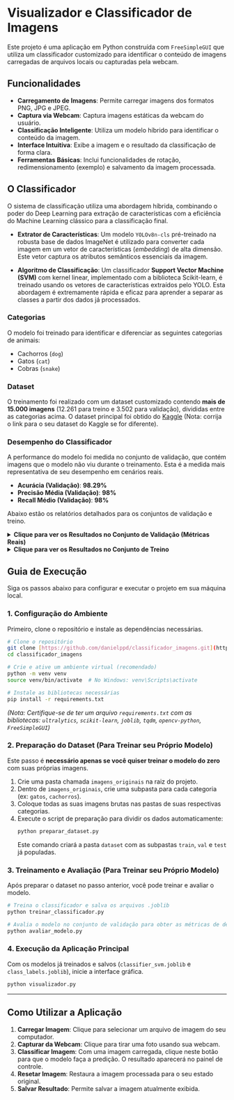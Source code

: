 # Visualizador e Classificador de Imagens

Este projeto é uma aplicação em Python construída com `FreeSimpleGUI` que utiliza um classificador customizado para identificar o conteúdo de imagens carregadas de arquivos locais ou capturadas pela webcam.

## Funcionalidades

- **Carregamento de Imagens**: Permite carregar imagens dos formatos PNG, JPG e JPEG.
- **Captura via Webcam**: Captura imagens estáticas da webcam do usuário.
- **Classificação Inteligente**: Utiliza um modelo híbrido para identificar o conteúdo da imagem.
- **Interface Intuitiva**: Exibe a imagem e o resultado da classificação de forma clara.
- **Ferramentas Básicas**: Inclui funcionalidades de rotação, redimensionamento (exemplo) e salvamento da imagem processada.


## O Classificador

O sistema de classificação utiliza uma abordagem híbrida, combinando o poder do Deep Learning para extração de características com a eficiência do Machine Learning clássico para a classificação final.

- **Extrator de Características**: Um modelo `YOLOv8n-cls` pré-treinado na robusta base de dados ImageNet é utilizado para converter cada imagem em um vetor de características (*embedding*) de alta dimensão. Este vetor captura os atributos semânticos essenciais da imagem.

- **Algoritmo de Classificação**: Um classificador **Support Vector Machine (SVM)** com kernel linear, implementado com a biblioteca Scikit-learn, é treinado usando os vetores de características extraídos pelo YOLO. Esta abordagem é extremamente rápida e eficaz para aprender a separar as classes a partir dos dados já processados.

### Categorias

O modelo foi treinado para identificar e diferenciar as seguintes categorias de animais:
- Cachorros (`dog`)
- Gatos (`cat`)
- Cobras (`snake`)

### Dataset

O treinamento foi realizado com um dataset customizado contendo **mais de 15.000 imagens** (12.261 para treino e 3.502 para validação), divididas entre as categorias acima. O dataset principal foi obtido do [Kaggle](https://www.kaggle.com/datasets/iarunava/cell-images-for-detecting-malaria) (Nota: corrija o link para o seu dataset do Kaggle se for diferente).

### Desempenho do Classificador

A performance do modelo foi medida no conjunto de validação, que contém imagens que o modelo não viu durante o treinamento. Esta é a medida mais representativa de seu desempenho em cenários reais.

- **Acurácia (Validação)**: **98.29%**
- **Precisão Média (Validação)**: **98%**
- **Recall Médio (Validação)**: **98%**

Abaixo estão os relatórios detalhados para os conjuntos de validação e treino.

<details>
<summary><strong>Clique para ver os Resultados no Conjunto de Validação (Métricas Reais)</strong></summary>

```
>> Acurácia (na validação): 0.9829 <<

Relatório de Classificação (na validação):
              precision    recall  f1-score   support

         cat       0.99      0.99      0.99      2266
         dog       0.97      0.97      0.97       949
       snake       1.00      1.00      1.00       287

    accuracy                           0.98      3502
   macro avg       0.99      0.98      0.98      3502
weighted avg       0.98      0.98      0.98      3502
```
</details>

<details>
<summary><strong>Clique para ver os Resultados no Conjunto de Treino</strong></summary>

```
Acurácia (no treino): 0.9885

Relatório de Classificação (no treino):
              precision    recall  f1-score   support

         cat       0.99      0.99      0.99      7933
         dog       0.99      0.97      0.98      3322
       snake       1.00      1.00      1.00      1006

    accuracy                           0.99     12261
   macro avg       0.99      0.99      0.99     12261
weighted avg       0.99      0.99      0.99     12261
```
</details>


## Guia de Execução

Siga os passos abaixo para configurar e executar o projeto em sua máquina local.

### 1. Configuração do Ambiente

Primeiro, clone o repositório e instale as dependências necessárias.

```bash
# Clone o repositório
git clone [https://github.com/danielppd/classificador_imagens.git](https://github.com/danielppd/classificador_imagens.git)
cd classificador_imagens

# Crie e ative um ambiente virtual (recomendado)
python -m venv venv
source venv/bin/activate  # No Windows: venv\Scripts\activate

# Instale as bibliotecas necessárias
pip install -r requirements.txt
```
*(Nota: Certifique-se de ter um arquivo `requirements.txt` com as bibliotecas: `ultralytics`, `scikit-learn`, `joblib`, `tqdm`, `opencv-python`, `FreeSimpleGUI`)*

### 2. Preparação do Dataset (Para Treinar seu Próprio Modelo)

Este passo é **necessário apenas se você quiser treinar o modelo do zero** com suas próprias imagens.

1.  Crie uma pasta chamada `imagens_originais` na raiz do projeto.
2.  Dentro de `imagens_originais`, crie uma subpasta para cada categoria (ex: `gatos`, `cachorros`).
3.  Coloque todas as suas imagens brutas nas pastas de suas respectivas categorias.
4.  Execute o script de preparação para dividir os dados automaticamente:
    ```bash
    python preparar_dataset.py
    ```
    Este comando criará a pasta `dataset` com as subpastas `train`, `val` e `test` já populadas.

### 3. Treinamento e Avaliação (Para Treinar seu Próprio Modelo)

Após preparar o dataset no passo anterior, você pode treinar e avaliar o modelo.

```bash
# Treina o classificador e salva os arquivos .joblib
python treinar_classificador.py

# Avalia o modelo no conjunto de validação para obter as métricas de desempenho
python avaliar_modelo.py
```

### 4. Execução da Aplicação Principal

Com os modelos já treinados e salvos (`classifier_svm.joblib` e `class_labels.joblib`), inicie a interface gráfica.

```bash
python visualizador.py
```

---

## Como Utilizar a Aplicação

1.  **Carregar Imagem**: Clique para selecionar um arquivo de imagem do seu computador.
2.  **Capturar da Webcam**: Clique para tirar uma foto usando sua webcam.
3.  **Classificar Imagem**: Com uma imagem carregada, clique neste botão para que o modelo faça a predição. O resultado aparecerá no painel de controle.
4.  **Resetar Imagem**: Restaura a imagem processada para o seu estado original.
5.  **Salvar Resultado**: Permite salvar a imagem atualmente exibida.